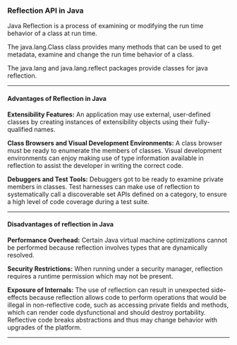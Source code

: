 <h3>Reflection API in Java</h3>

Java Reflection is a process of examining or modifying the run time behavior of a class at run time.

The java.lang.Class class provides many methods that can be used to get metadata, examine and change the run time behavior of a class.

The java.lang and java.lang.reflect packages provide classes for java reflection.

<hr/>
<h4>Advantages of Reflection in Java</h4>

<strong>Extensibility Features:</strong> An application may use external, user-defined classes by creating instances of extensibility objects using their fully-qualified names.

<strong>Class Browsers and Visual Development Environments:</strong> A class browser must be ready to enumerate the members of classes. Visual development environments can enjoy making use of type information available in reflection to assist the developer in writing the correct code.

<strong>Debuggers and Test Tools:</strong> Debuggers got to be ready to examine private members in classes. Test harnesses can make use of reflection to systematically call a discoverable set APIs defined on a category, to ensure a high level of code coverage during a test suite.

<hr/>
<h4>Disadvantages of reflection in Java</h4>

<strong>Performance Overhead:</strong> Certain Java virtual machine optimizations cannot be performed because reflection involves types that are dynamically resolved.

<strong>Security Restrictions:</strong> When running under a security manager, reflection requires a runtime permission which may not be present.

<strong>Exposure of Internals:</strong> The use of reflection can result in unexpected side-effects because reflection allows code to perform operations that would be illegal in non-reflective code, such as accessing private fields and methods, which can render code dysfunctional and should destroy portability. Reflective code breaks abstractions and thus may change behavior with upgrades of the platform.
<hr/>


